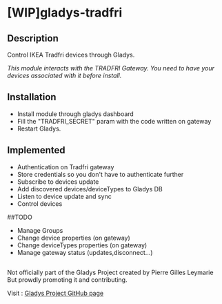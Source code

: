 # [WIP]gladys-tradfri

## Description
Control IKEA Tradfri devices through Gladys.

*This module interacts with the TRADFRI Gateway.
You need to have your devices associated with it before install.*
 
## Installation

- Install module through gladys dashboard
- Fill the "TRADFRI_SECRET" param with the code written on gateway
- Restart Gladys.

## Implemented
- Authentication on Tradfri gateway
- Store credentials so you don't have to authenticate further
- Subscribe to devices update
- Add discovered devices/deviceTypes to Gladys DB
- Listen to device update and sync
- Control devices

##TODO
- Manage Groups
- Change device properties (on gateway)
- Change deviceTypes properties (on gateway)
- Manage gateway status (updates,disconnect...)

##
Not officially part of the Gladys Project created by Pierre Gilles Leymarie
But prowdly promoting it and contributing.

Visit : [Gladys Project GitHub page](https://github.com/GladysProject/Gladys)